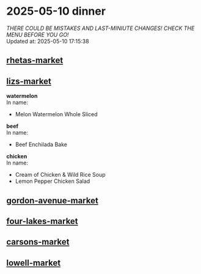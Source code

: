 # 2025-05-10 dinner  
*THERE COULD BE MISTAKES AND LAST-MINIUTE CHANGES! CHECK THE MENU BEFORE YOU GO!*  
Updated at: 2025-05-10 17:15:38  
## [rhetas-market](https://wisc-housingdining.nutrislice.com/menu/rhetas-market/dinner/2025-05-10)  
## [lizs-market](https://wisc-housingdining.nutrislice.com/menu/lizs-market/dinner/2025-05-10)  
**watermelon**  
In name:   
 - Melon Watermelon Whole Sliced  
  
**beef**  
In name:   
 - Beef Enchilada Bake  
  
**chicken**  
In name:   
 - Cream of Chicken & Wild Rice Soup  
 - Lemon Pepper Chicken Salad  
  
## [gordon-avenue-market](https://wisc-housingdining.nutrislice.com/menu/gordon-avenue-market/dinner/2025-05-10)  
## [four-lakes-market](https://wisc-housingdining.nutrislice.com/menu/four-lakes-market/dinner/2025-05-10)  
## [carsons-market](https://wisc-housingdining.nutrislice.com/menu/carsons-market/dinner/2025-05-10)  
## [lowell-market](https://wisc-housingdining.nutrislice.com/menu/lowell-market/dinner/2025-05-10)  
  
